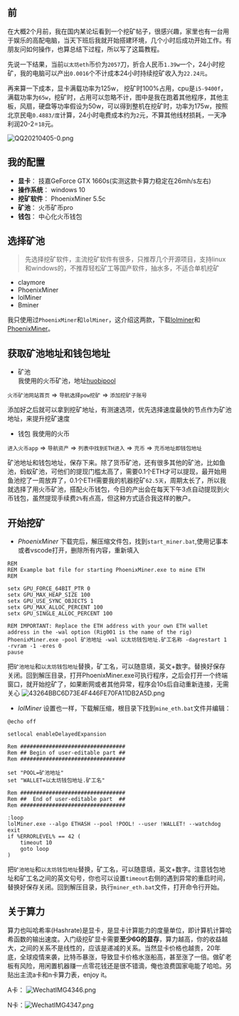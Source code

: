 ## 前

在大概2个月前，我在国内某论坛看到一个挖矿帖子，很感兴趣，家里也有一台用于娱乐的高配电脑，当天下班后我就开始搭建环境，几个小时后成功开始工作。有朋友问如何操作，也算总结下过程，所以写了这篇教程。

先说一下结果，当前`以太坊eth`币价为`2057`刀，折合人民币`1.39w`一个，24小时挖矿，我的电脑可以产出`0.0016`个不计成本24小时持续挖矿收入为`22.24元`。

再来算一下成本，显卡满载功率为125w， 挖矿时100%占用，cpu是`i5-9400f`，满载功率为`65w`，挖矿时，占用可以忽略不计，图中是我在跑着其他程序，其他主板，风扇，硬盘等功率假设为50w，可以得到整机在挖矿时，功率为175w，按照北京民电`0.4883/度`计算，24小时电费成本约为`2`元，不算其他线材损耗，一天净利润20-2=`18`元。

![QQ20210405-0.png](https://i.loli.net/2021/04/05/YA4dIRbSgNVsvKE.png)

## 我的配置
- **显卡**： 技嘉GeForce GTX 1660s(实测这款卡算力稳定在26mh/s左右)
- **操作系统**： windows 10
- **挖矿软件**： PhoenixMiner 5.5c
- **矿池**： 火币矿币pro
- **钱包**： 中心化火币钱包

## 选择矿池
 
>先选择挖矿软件，主流挖矿软件有很多，只推荐几个开源项目，支持linux和windows的，不推荐轻松矿工等国产软件，抽水多，不适合单机挖矿
   
- claymore
- PhoenixMiner
- lolMiner
- Bminer

我只使用过`PhoenixMiner`和`lolMiner`，这介绍这两款，下载[lolminer](https://github.com/Lolliedieb/lolMiner-releases/releases)和[PhoenixMiner](https://phoenixminer.org/)。  

## 获取矿池地址和钱包地址
 - 矿池   
 我使用的火币矿池，地址[huobipool](https://www.huobipool.com/)  
 
 `火币矿池网站首页` => `导航选择pow挖矿` => `添加挖矿子账号`
 
 添加好之后就可以拿到挖矿地址，有测速选项，优先选择速度最快的节点作为矿池地址，来提升挖矿速度    
 
 - 钱包
 我使用的火币  
 
 `进入火币app` => `导航资产` => `列表中找到ETH进入` => `充币` => `充币地址即钱包地址`
 
矿池地址和钱包地址，保存下来。除了货币矿池，还有很多其他的矿池，比如鱼池，蚂蚁矿池，可他们的提现门槛太高了，需要0.1个ETH才可以提现，最开始用鱼池挖了一周放弃了，0.1个ETH需要我的机器挖矿`62.5天`，周期太长了，所以我就选择了用火币矿池，搭配火币钱包，今日的产出会在每天下午3点自动提现到火币钱包，虽然提现手续费`2%`有点高，但这种方式适合我这样的散户。

## 开始挖矿
 - *PhoenixMiner*
	下载完后，解压缩文件包，找到`start_miner.bat`,使用记事本或者vscode打开，删除所有内容，重新填入  
	
```
REMREM Example bat file for starting PhoenixMiner.exe to mine ETHREMsetx GPU_FORCE_64BIT_PTR 0setx GPU_MAX_HEAP_SIZE 100setx GPU_USE_SYNC_OBJECTS 1setx GPU_MAX_ALLOC_PERCENT 100setx GPU_SINGLE_ALLOC_PERCENT 100REM IMPORTANT: Replace the ETH address with your own ETH wallet address in the -wal option (Rig001 is the name of the rig)PhoenixMiner.exe -pool 矿池地址 -wal 以太坊钱包地址.矿工名称 -dagrestart 1 -rvram -1 -eres 0pause
```  

把`矿池地址`和`以太坊钱包地址`替换，矿工名，可以随意填，英文+数字。替换好保存关闭。回到解压目录，打开PhoenixMiner.exe可执行程序，之后会打开一个终端窗口，就开始挖矿了，如果断网或者其他异常，程序会10s后自动重新连接，无需关心
![43264BBC6D73E4F446FE70FA11DB2A5D.png](https://i.loli.net/2021/04/05/grXvl26PoEtMFpa.png)

 - *lolMiner*
 	设置也一样，下载解压缩，根目录下找到`mine_eth.bat`文件并编辑：
 	
```
@echo offsetlocal enableDelayedExpansionRem #################################Rem ## Begin of user-editable part ##Rem #################################set "POOL=矿池地址"set "WALLET=以太坊钱包地址.矿工名"										Rem #################################Rem ##  End of user-editable part  ##Rem #################################:looplolMiner.exe --algo ETHASH --pool !POOL! --user !WALLET! --watchdog exitif %ERRORLEVEL% == 42 (	timeout 10	goto loop)
```
把`矿池地址`和`以太坊钱包地址`替换，矿工名，可以随意填，英文+数字。注意钱包地址和矿工名之间的英文句号，你也可以设置`timeout`右侧的遇到异常的重启时间，替换好保存关闭。回到解压目录，执行`miner_eth.bat`文件，打开命令行开始。

## 关于算力
算力也叫哈希率(Hashrate)是显卡，是显卡计算能力的度量单位，即计算机计算哈希函数的输出速度。入门级挖矿显卡需要**至少6G的显存**，算力越高，你的收益越大，之间的关系不是线性的，应该是递减的关系。当然显卡价格也越贵，20年底，全球疫情来袭，比特币暴涨，导致显卡价格水涨船高，甚至涨了一倍。做矿老板有风险，用闲置机器赚一点零花钱还是很不错滴，俺也浪费国家电能了哈哈。另贴出主流a卡和n卡算力表，enjoy it。

A卡：
![WechatIMG4346.png](https://i.loli.net/2021/04/05/ZD6ML8tjkGXdeWf.png)

N卡：![WechatIMG4347.png](https://i.loli.net/2021/04/05/rhvAF538ynVWtlY.png)



  